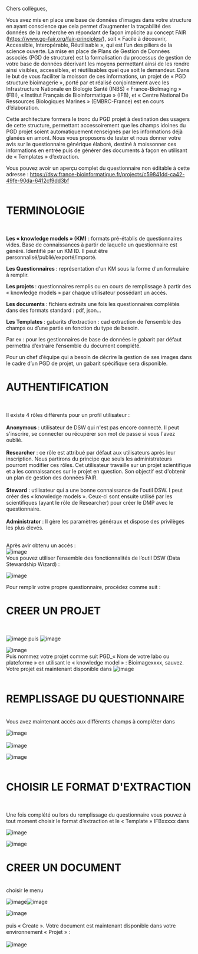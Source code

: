 Chers collègues,

Vous avez mis en place une base de données d’images dans votre structure en ayant conscience que cela permet d’augmenter la traçabilité des données de la recherche en répondant de façon implicite au concept FAIR (https://www.go-fair.org/fair-principles/), soit « Facile à découvrir, Accessible, Interopérable, Réutilisable », qui est l’un des piliers de la science ouverte. La mise en place de Plans de Gestion de Données associés (PGD de structure) est la formalisation du processus de gestion de votre base de données décrivant les moyens permettant ainsi de les rendre ainsi visibles, accessibles, et réutilisables quel que soit le demandeur.
Dans le but de vous faciliter la moisson de ces informations, un projet de « PGD structure bioimagerie », porté par et réalisé conjointement avec les Infrastructure Nationale en Biologie Santé (INBS) « France-BioImaging » (FBI), « Institut Français de Bioinformatique » (IFB), et « Centre National De Ressources Biologiques Marines » (EMBRC-France) est en cours d’élaboration.

Cette architecture formera le tronc du PGD projet à destination des usagers de cette structure, permettant accessoirement que les champs idoines du PGD projet soient automatiquement renseignés par les informations déjà glanées en amont.
Nous vous proposons de tester et nous donner votre avis sur le questionnaire générique élaboré, destiné à moissonner ces informations en entrée puis de générer des documents à façon en utilisant de « Templates » d’extraction.

Vous pouvez avoir un aperçu complet du questionnaire non éditable à cette adresse : https://dsw.france-bioinformatique.fr/projects/c59841dd-ca42-49fe-90da-6412cf9dd3bf<br><br>

<h1><strong>TERMINOLOGIE</h1></strong><br>

<strong>Les « knowledge models » (KM)</strong> : formats pré-établis de questionnaires vides. Base de connaissances à partir de laquelle un questionnaire est généré. Identifié par un KM ID. Il peut être personnalisé/publié/exporté/importé.

<strong>Les Questionnaires </strong> : représentation d'un KM sous la forme d'un formulaire à remplir.

<strong> Les projets </strong> : questionnaires remplis ou en cours de remplissage à partir des « knowledge models » par chaque utilisateur possédant un accès.

<strong>Les documents </strong> : fichiers extraits une fois les questionnaires complétés dans des formats standard : pdf, json…

<strong>Les Templates </strong> : gabarits d’extraction : cad extraction de l’ensemble des champs ou d’une partie en fonction du type de besoin.

Par ex : pour les gestionnaires de base de données le gabarit par défaut permettra d’extraire l’ensemble du document complété.

Pour un chef d’équipe qui a besoin de décrire la gestion de ses images dans le cadre d’un PGD de projet, un gabarit spécifique sera disponible.
<h1><strong>AUTHENTIFICATION</h1></strong><br>

Il existe 4 rôles différents pour un profil utilisateur :<br>   
<strong>Anonymous</strong> : utilisateur de DSW qui n'est pas encore connecté. Il peut s'inscrire, se connecter ou récupérer son mot de passe si vous l'avez oublié.<br><br>
<strong>Researcher</strong> : ce rôle est attribué par défaut aux utilisateurs après leur inscription. Nous partirons du principe que seuls les administrateurs pourront modifier ces rôles. Cet utilisateur travaille sur un projet scientifique et a les connaissances sur le projet en question. Son objectif est d'obtenir un plan de gestion des données
               FAIR.<br>    
<strong>Steward</strong> : utilisateur qui a une bonne connaissance de l'outil DSW. I peut créer  des « knowledge models ». Ceux-ci sont ensuite utilisé par les scientifiques (ayant le rôle de Researcher) pour créer le DMP avec le questionnaire.<br><br>
<strong>Administrator</strong> : Il gère les paramètres généraux et dispose des privilèges les plus élevés.<br><br>  
   

Après avir obtenu un accès :  <br>
![image](https://user-images.githubusercontent.com/19286219/115886454-3b5a1e00-a451-11eb-97f9-542e76f85d6d.png)<br>
Vous pouvez utiliser l’ensemble des fonctionnalités de l’outil DSW (Data Stewardship Wizard) :

![image](https://user-images.githubusercontent.com/19286219/115886496-457c1c80-a451-11eb-9d30-aaa4eacc82c1.png)

Pour remplir votre propre questionnaire, procédez comme suit :<br>

<h1><strong>CREER UN PROJET</h1></strong><br>

![image](https://user-images.githubusercontent.com/19286219/115886648-6d6b8000-a451-11eb-850c-357b62142269.png) puis ![image](https://user-images.githubusercontent.com/19286219/115886669-74928e00-a451-11eb-88f9-777cbc12be9c.png)

![image](https://user-images.githubusercontent.com/19286219/115886699-7bb99c00-a451-11eb-8fcb-57d8f44b7a7f.png)<br>
Puis nommez votre projet comme suit PGD_« Nom de votre labo ou plateforme » en utilisant le « knowledge model » : Bioimagexxxx, sauvez.
Votre projet est maintenant disponible dans ![image](https://user-images.githubusercontent.com/19286219/115886735-8411d700-a451-11eb-9337-ea85e8962af3.png)<br><br>

<h1><strong>REMPLISSAGE DU QUESTIONNAIRE</h1></strong><br>
Vous avez maintenant accès aux différents champs à compléter dans

![image](https://user-images.githubusercontent.com/19286219/115886786-8ecc6c00-a451-11eb-9f2e-a8db285a66a3.png)<br><br>
![image](https://user-images.githubusercontent.com/19286219/115886757-87a55e00-a451-11eb-92a5-686bd533f4cd.png)

![image](https://user-images.githubusercontent.com/19286219/115886792-925ff300-a451-11eb-971c-07df155dbce6.png)<br><br>

<h1><strong>CHOISIR LE FORMAT D'EXTRACTION</h1></strong><br>

Une fois complété ou lors du remplissage du questionnaire vous pouvez à tout moment choisir le format d’extraction et le « Template » IFBxxxxx dans 

![image](https://user-images.githubusercontent.com/19286219/115886841-9f7ce200-a451-11eb-881a-5adc397d6546.png)

![image](https://user-images.githubusercontent.com/19286219/115886864-a6a3f000-a451-11eb-98eb-8de6d8829769.png)

<h1><strong>CREER UN DOCUMENT</h1></strong><br>
choisir le menu 

![image](https://user-images.githubusercontent.com/19286219/115886914-b0c5ee80-a451-11eb-9f47-1f11efb9d600.png)![image](https://user-images.githubusercontent.com/19286219/115886934-b4597580-a451-11eb-8171-0dcf8e057c92.png)

![image](https://user-images.githubusercontent.com/19286219/115886957-b91e2980-a451-11eb-9761-1f3babd10d3c.png)<br><br>
puis « Create ». Votre document est maintenant disponible dans votre environnement « Projet » : <br><br>
![image](https://user-images.githubusercontent.com/19286219/115886995-c3402800-a451-11eb-828a-c3ddcb3d0087.png)

